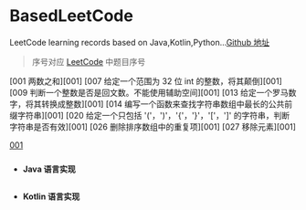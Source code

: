 # BasedLeetCode
LeetCode learning records based on Java,Kotlin,Python...[Github 地址](https://github.com/SiberiaDante/BasedLeetCode)

> 序号对应 [LeetCode](https://leetcode-cn.com/problemset/all/) 中题目序号

[001 两数之和][001]
[007 给定一个范围为 32 位 int 的整数，将其颠倒][001]
[009 判断一个整数是否是回文数。不能使用辅助空间][001]
[013 给定一个罗马数字，将其转换成整数][001]
[014 编写一个函数来查找字符串数组中最长的公共前缀字符串][001]
[020 给定一个只包括 '('，')'，'{'，'}'，'['，']' 的字符串，判断字符串是否有效][001]
[026 删除排序数组中的重复项][001]
[027 移除元素][001]



[001]()





### 
* **Java 语言实现**
```

```
* **Kotlin 语言实现**
```

```